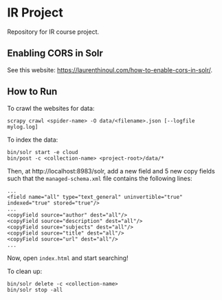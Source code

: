 # IR Project

Repository for IR course project.

## Enabling CORS in Solr

See this website: https://laurenthinoul.com/how-to-enable-cors-in-solr/.

## How to Run

To crawl the websites for data:

```
scrapy crawl <spider-name> -O data/<filename>.json [--logfile mylog.log]
```

To index the data:

```
bin/solr start -e cloud
bin/post -c <collection-name> <project-root>/data/*
```

Then, at http://localhost:8983/solr, add a new field and 5 new copy fields such that the `managed-schema.xml` file contains the following lines:

```
...
<field name="all" type="text_general" uninvertible="true" indexed="true" stored="true"/>
...
<copyField source="author" dest="all"/>
<copyField source="description" dest="all"/>
<copyField source="subjects" dest="all"/>
<copyField source="title" dest="all"/>
<copyField source="url" dest="all"/>
...
```

Now, open `index.html` and start searching!

To clean up:

```
bin/solr delete -c <collection-name>
bin/solr stop -all
```
